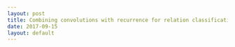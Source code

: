 ```yaml
---
layout: post
title: Combining convolutions with recurrence for relation classification
date: 2017-09-15
layout: default
---
```

